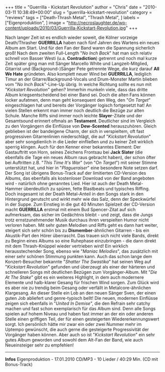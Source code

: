 +++
title = "Guerrilla - Kickstart Revolution"
author = "Chris"
date = "2010-03-11 10:38:49+00:00"
slug = "guerrilla-kickstart-revolution"
category = "reviews"
tags = ["Death-Thrash Metal", "Thrash Metal", ]
labels = ["Eigenproduktion", ]
image = "http://necroslaughter.de/wp-content/uploads/2010/03/Guerrilla-Kickstart-Revolution.jpg"
+++

Nach langer Zeit ist es endlich wieder soweit, die Kölner vorzeige Death/Thrasher **GUERRILLA** haben nach fünf Jahren des Wartens ein neues Album am Start. Und für den Fan der Band waren die Spannung sicherlich groß! Nach dem zweiten Full-Length "_No Inch Back_" hat man sich relativ schnell von Basser Westi (u.a. **Contradiction**) getrennt und noch mal kurze Zeit später ging man mit Sänger Marcello White und Langzeit-Mitglied, Gitarrist und (Background-)Sänger Pete getrennte Wege, die kurz darauf **All We Hate** gründeten.
Also komplett neuer Wind bei **GUERRILLA**, lediglich Timur an der Gitarre/Background-Vocals und Drum-Monster Martin blieben vom "_No Inch Back_"-Line-Up übrig. In welche Richtung sollte es nun mit "_Kickstart Revolution_" gehen? Immerhin munkeln viele, dass das dritte Album kriegsentscheidend bei einer Band sei.
Doch die alten Fans können locker aufatmen, denn man geht konsequent den Weg, den "_On Target_" eingeschlagen hat und bereits der Vorgänger logisch fortgesetzt hat! An vielen Stellen erkennt man immer noch deutlich die Bezüge zur alten Schule. Manche Riffs sind immer noch leichte **Slayer**-Zitate und der Gesamtsound erinnert oftmals an **Testament**. Deutlicher sind im Vergleich zu den Vorgängern die Einflüsse von **Dew-Scented** herauszuhören. Gleich geblieben ist der bandeigene Charm, der sich in verspieltem, oft fast progressiven Gitarrenlinien niederschlägt, die auf "_Kickstart Revolution_" aber sehr songdienlich in die Lieder einfließen und zu keiner Zeit wirklich sperrig klingen.
Auch für den Kenner einer bekanntes Element: Der Gastauftritt von Horn, seines Zeichens Frontsau bei **Jack Slater** (die ebenfalls die Tage ein neues Album raus gebracht haben), der schon öfter bei Auftritten z.B. "_This Time It's War_" (von "_On Target_") mit seiner Stimme unterstützt hat, und hier in "_Plagueraiser_" eine besondere Note setzen darf. Der Song ist übrigens Bonus-Track auf der limitierten CD-Version des Albums, das ebenfalls als kostenloser Download von der Band angeboten wird - natürlich ohne genanntes Lied. Hier ist auch der Death Metal-Hammer überdeutlich zu spüren, fette Blastbeats und typisches Riffing. Doch insgesamt ist der Death Metal-Anteil in den Songs stark in den Hintergrund gerutscht und wirkt mehr wie das Salz, denn der Speckwürfel in der Suppe.
Zum Einstieg in die gut 40 Minuten Spielzeit der CD-Version macht **GUERRILLA** erstmal mit einem Bud Spencer-Zitat auf sich aufmerksam, das sicher im Gedächtnis bleibt - und zeigt, dass die Jungs trotz ernstzunehmender Musik durchaus ihren verspielten Humor nicht verloren haben. Mit sehr guten Melodien und Riffs geht es dann hart weiter, steigert sich sehr schön bis zu **Dismember**-ähnlichen Gitarren - bis ein Akustik-Part den Hörer überrascht. Das trauen sich nicht viele Bands, direkt zu Beginn eines Albums so eine Ruhephase einzubringen - die dann direkt mit dem Thrash-Knüppel wieder vertrieben wird! Ein wirklich herausstechender Song, ebenso wie "_Maniac Melodies_", das zusätzlich mit einer sehr schönen Stimmung punkten kann. Auch das schon lange dem Konzert-Besucher bekannte "_Shatter The Swastika_" hat seinen Weg auf "_Kickstart Revolution_" gefunden und überzeugt als einer der härteren und schnelleren Songs mit deutlichen Bezügen zum Vorgänger-Album. Mit "_Die At The Stake_" gibt es ein weiteres Highlight, in dem auch modernere Elemente und halb-klarer Gesang für frischen Wind sorgen. Zum Glück wird es aber nie zu trendig beim Gesang oder verfällt in Metalcore-ähnlichen Klargesang. An dieser Stelle ein Lob an den neuen Sänger Sven, der einen guten Job abliefert und genre-typisch bellt!
Die neuen, modernen Einflüsse zeigen sich ebenfalls in "_United In Demise_", die den Refrain sehr catchy machen und fast schon exemplarisch für das Album sind. Denn alle Songs spielen auf hohem Niveau und haben fast immer an der ein oder anderen Stelle einen griffigen Teil, der für einen gesteigerten Wiedererkennungswert sorgt. Ich persönlich hätte mir zwar ein oder zwei Nummer mehr im Uptempo gewünscht, die auch gerne die gesteigerte Progressivität der Vorgänger haben können. Aber auch so ist "_Kickstart Revolution_" ein sehr gutes Album geworden und sowohl dem Alt-Fan der Band, wie auch Neueinsteiger sehr zu empfehlen!





---
**Infos**
Eigenproduktion - 17.01.2010
CD/MP3 - 10 Lieder / 40:29 Min. (CD mit Bonus-Track)
